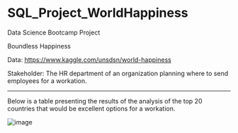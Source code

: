 # SQL_Project_WorldHappiness
Data Science Bootcamp Project

Boundless Happiness

Data: https://www.kaggle.com/unsdsn/world-happiness

Stakeholder: The HR department of an organization planning where to send employees for a workation.

---

Below is a table presenting the results of the analysis of the top 20 countries that would be excellent options for a workation.


![image](https://github.com/user-attachments/assets/f5c32e6f-d9e6-43b0-92a3-2b69f7713e2b)
